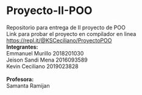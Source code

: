 # Proyecto-II-POO<br>
Repositorio para entrega de II proyecto de POO<br>
Link para probar el proyecto en compilador en linea<br>
https://repl.it/@KSCeciliano/ProyectoPOO<br>
**Integrantes:**<br>
  Emmanuel Murillo    2018201030<br>
  Jeison Sandi Mena   2016093589<br>
  Kevin Ceciliano     2019023828<br><br>
**Profesora:**<br>
  Samanta Ramijan<br>
